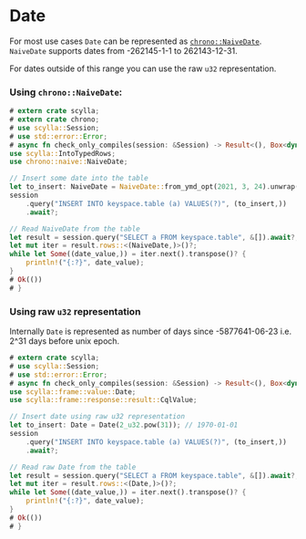 # Date

For most use cases `Date` can be represented as
[`chrono::NaiveDate`](https://docs.rs/chrono/0.4.19/chrono/naive/struct.NaiveDate.html).\
`NaiveDate` supports dates from -262145-1-1 to 262143-12-31.

For dates outside of this range you can use the raw `u32` representation.

### Using `chrono::NaiveDate`:

```rust
# extern crate scylla;
# extern crate chrono;
# use scylla::Session;
# use std::error::Error;
# async fn check_only_compiles(session: &Session) -> Result<(), Box<dyn Error>> {
use scylla::IntoTypedRows;
use chrono::naive::NaiveDate;

// Insert some date into the table
let to_insert: NaiveDate = NaiveDate::from_ymd_opt(2021, 3, 24).unwrap();
session
    .query("INSERT INTO keyspace.table (a) VALUES(?)", (to_insert,))
    .await?;

// Read NaiveDate from the table
let result = session.query("SELECT a FROM keyspace.table", &[]).await?;
let mut iter = result.rows::<(NaiveDate,)>()?;
while let Some((date_value,)) = iter.next().transpose()? {
    println!("{:?}", date_value);
}
# Ok(())
# }
```

### Using raw `u32` representation

Internally `Date` is represented as number of days since -5877641-06-23 i.e. 2^31 days before unix epoch.

```rust
# extern crate scylla;
# use scylla::Session;
# use std::error::Error;
# async fn check_only_compiles(session: &Session) -> Result<(), Box<dyn Error>> {
use scylla::frame::value::Date;
use scylla::frame::response::result::CqlValue;

// Insert date using raw u32 representation
let to_insert: Date = Date(2_u32.pow(31)); // 1970-01-01 
session
    .query("INSERT INTO keyspace.table (a) VALUES(?)", (to_insert,))
    .await?;

// Read raw Date from the table
let result = session.query("SELECT a FROM keyspace.table", &[]).await?;
let mut iter = result.rows::<(Date,)>()?;
while let Some((date_value,)) = iter.next().transpose()? {
    println!("{:?}", date_value);
}
# Ok(())
# }
```
